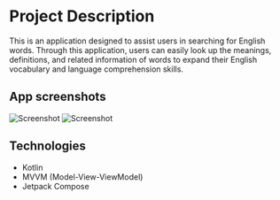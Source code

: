 # Project Description
This is an application designed to assist users in searching for English words. 
Through this application, users can easily look up the meanings, definitions, 
and related information of words to expand their English vocabulary and language comprehension skills.

## App screenshots
![Screenshot](https://github.com/Yingzhiemily/WordNoteApp/assets/90521835/210fa95a-5317-4dd7-9368-031e68f11fb8)
![Screenshot](https://github.com/Yingzhiemily/WordNoteApp/assets/90521835/4cce4726-643a-49b4-94e6-195286c3f324)

## Technologies
+ Kotlin
+ MVVM (Model-View-ViewModel)
+ Jetpack Compose 
